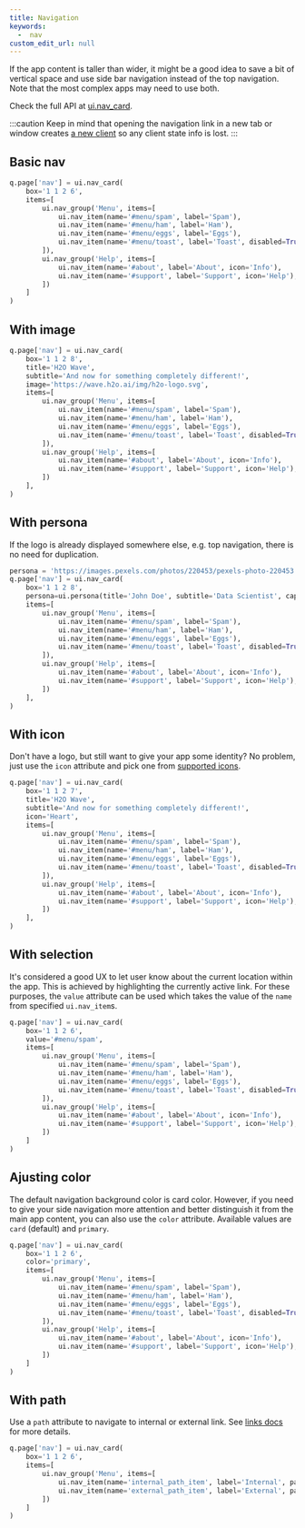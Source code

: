 ```yaml
---
title: Navigation
keywords:
  -  nav
custom_edit_url: null
---
```


If the app content is taller than wider, it might be a good idea to save a bit of vertical space and use side bar navigation instead of the top navigation. Note that the most complex apps may need to use both.

Check the full API at [ui.nav_card](/docs/api/ui#nav_card).

:::caution
Keep in mind that opening the navigation link in a new tab or window creates [a new client](/docs/state) so any client state info is lost.
:::

## Basic nav

```py
q.page['nav'] = ui.nav_card(
    box='1 1 2 6',
    items=[
        ui.nav_group('Menu', items=[
            ui.nav_item(name='#menu/spam', label='Spam'),
            ui.nav_item(name='#menu/ham', label='Ham'),
            ui.nav_item(name='#menu/eggs', label='Eggs'),
            ui.nav_item(name='#menu/toast', label='Toast', disabled=True),
        ]),
        ui.nav_group('Help', items=[
            ui.nav_item(name='#about', label='About', icon='Info'),
            ui.nav_item(name='#support', label='Support', icon='Help'),
        ])
    ]
)
```

## With image

```py
q.page['nav'] = ui.nav_card(
    box='1 1 2 8',
    title='H2O Wave',
    subtitle='And now for something completely different!',
    image='https://wave.h2o.ai/img/h2o-logo.svg',
    items=[
        ui.nav_group('Menu', items=[
            ui.nav_item(name='#menu/spam', label='Spam'),
            ui.nav_item(name='#menu/ham', label='Ham'),
            ui.nav_item(name='#menu/eggs', label='Eggs'),
            ui.nav_item(name='#menu/toast', label='Toast', disabled=True),
        ]),
        ui.nav_group('Help', items=[
            ui.nav_item(name='#about', label='About', icon='Info'),
            ui.nav_item(name='#support', label='Support', icon='Help'),
        ])
    ],
)
```

## With persona

If the logo is already displayed somewhere else, e.g. top navigation, there is no need for duplication.

```py
persona = 'https://images.pexels.com/photos/220453/pexels-photo-220453.jpeg?auto=compress&h=750&w=1260'
q.page['nav'] = ui.nav_card(
    box='1 1 2 8',
    persona=ui.persona(title='John Doe', subtitle='Data Scientist', caption='Online', size='xl', image=persona),
    items=[
        ui.nav_group('Menu', items=[
            ui.nav_item(name='#menu/spam', label='Spam'),
            ui.nav_item(name='#menu/ham', label='Ham'),
            ui.nav_item(name='#menu/eggs', label='Eggs'),
            ui.nav_item(name='#menu/toast', label='Toast', disabled=True),
        ]),
        ui.nav_group('Help', items=[
            ui.nav_item(name='#about', label='About', icon='Info'),
            ui.nav_item(name='#support', label='Support', icon='Help'),
        ])
    ],
)
```

## With icon

Don't have a logo, but still want to give your app some identity? No problem, just use the `icon` attribute and pick one from [supported icons](/docs/icons).

```py
q.page['nav'] = ui.nav_card(
    box='1 1 2 7',
    title='H2O Wave',
    subtitle='And now for something completely different!',
    icon='Heart',
    items=[
        ui.nav_group('Menu', items=[
            ui.nav_item(name='#menu/spam', label='Spam'),
            ui.nav_item(name='#menu/ham', label='Ham'),
            ui.nav_item(name='#menu/eggs', label='Eggs'),
            ui.nav_item(name='#menu/toast', label='Toast', disabled=True),
        ]),
        ui.nav_group('Help', items=[
            ui.nav_item(name='#about', label='About', icon='Info'),
            ui.nav_item(name='#support', label='Support', icon='Help'),
        ])
    ],
)
```

## With selection

It's considered a good UX to let user know about the current location within the app. This is achieved by highlighting the currently active link. For these purposes, the `value` attribute can be used which takes the value of the `name` from specified `ui.nav_item`s.

```py
q.page['nav'] = ui.nav_card(
    box='1 1 2 6',
    value='#menu/spam',
    items=[
        ui.nav_group('Menu', items=[
            ui.nav_item(name='#menu/spam', label='Spam'),
            ui.nav_item(name='#menu/ham', label='Ham'),
            ui.nav_item(name='#menu/eggs', label='Eggs'),
            ui.nav_item(name='#menu/toast', label='Toast', disabled=True),
        ]),
        ui.nav_group('Help', items=[
            ui.nav_item(name='#about', label='About', icon='Info'),
            ui.nav_item(name='#support', label='Support', icon='Help'),
        ])
    ]
)
```

## Ajusting color

The default navigation background color is card color. However, if you need to give your side navigation more attention and better distinguish it from the main app content, you can also use the `color` attribute. Available values are `card` (default) and `primary`.

```py
q.page['nav'] = ui.nav_card(
    box='1 1 2 6',
    color='primary',
    items=[
        ui.nav_group('Menu', items=[
            ui.nav_item(name='#menu/spam', label='Spam'),
            ui.nav_item(name='#menu/ham', label='Ham'),
            ui.nav_item(name='#menu/eggs', label='Eggs'),
            ui.nav_item(name='#menu/toast', label='Toast', disabled=True),
        ]),
        ui.nav_group('Help', items=[
            ui.nav_item(name='#about', label='About', icon='Info'),
            ui.nav_item(name='#support', label='Support', icon='Help'),
        ])
    ]
)
```

## With path

Use a `path` attribute to navigate to internal or external link. See [links docs](/docs/widgets/form/link/) for more details.

```py
q.page['nav'] = ui.nav_card(
    box='1 1 2 6',
    items=[
        ui.nav_group('Menu', items=[
            ui.nav_item(name='internal_path_item', label='Internal', path='/demo'),
            ui.nav_item(name='external_path_item', label='External', path='https://h2o.ai/')
        ])
    ]
)
```
